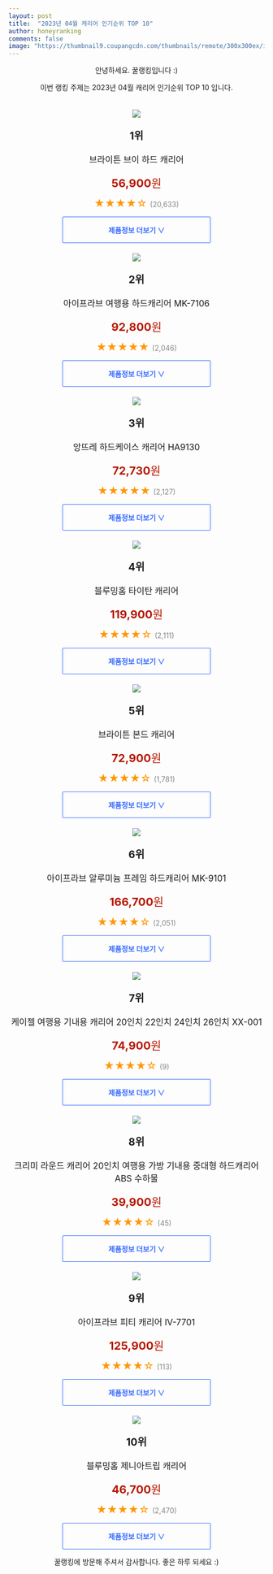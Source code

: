 ```yaml
---
layout: post
title:  "2023년 04월 캐리어 인기순위 TOP 10"
author: honeyranking
comments: false
image: "https://thumbnail9.coupangcdn.com/thumbnails/remote/300x300ex/image/retail/images/2019/04/16/11/4/d661fe3e-ee5a-4252-a904-6d10c8f131e6.jpg"
---
```

<p style="text-align: center;">안녕하세요. 꿀랭킹입니다 :)</p>
<p style="text-align: center;">이번 랭킹 주제는 2023년 04월 캐리어 인기순위 TOP 10 입니다.</p><center><img src="https://thumbnail9.coupangcdn.com/thumbnails/remote/300x300ex/image/retail/images/2019/04/16/11/4/d661fe3e-ee5a-4252-a904-6d10c8f131e6.jpg" style="margin-top:20px" /></center><p style="text-align: center; font-size: 20px"><b>1위</b></p><p style="text-align: center; font-size: 17px">브라이튼 브이 하드 캐리어</p><p style="text-align: center;"><span style="color: #b61800; font-size: 22px;"><b>56,900</b>원</span></p><p style="text-align: center;"><span style="color: #ff9600; font-size: 20px;">★★★★☆ </span><span style="color: #878787;">(20,633)</span></p><center><a href="https://link.coupang.com/a/TKpsF"><div style="font-size: 14px; display: inline-block; padding: 15px 90px; color: #346aff; border-radius: 2px; border: 1px solid #346aff; cursor: pointer;"><b>제품정보 더보기 &or;</b></div></a></center><center><img src="https://thumbnail7.coupangcdn.com/thumbnails/remote/300x300ex/image/retail/images/2019/07/18/15/2/175fca62-d160-4950-9a59-f2ad48c7a101.jpg" style="margin-top:20px" /></center><p style="text-align: center; font-size: 20px"><b>2위</b></p><p style="text-align: center; font-size: 17px">아이프라브 여행용 하드캐리어 MK-7106</p><p style="text-align: center;"><span style="color: #b61800; font-size: 22px;"><b>92,800</b>원</span></p><p style="text-align: center;"><span style="color: #ff9600; font-size: 20px;">★★★★★ </span><span style="color: #878787;">(2,046)</span></p><center><a href="https://link.coupang.com/a/TKpsG"><div style="font-size: 14px; display: inline-block; padding: 15px 90px; color: #346aff; border-radius: 2px; border: 1px solid #346aff; cursor: pointer;"><b>제품정보 더보기 &or;</b></div></a></center><center><img src="https://thumbnail8.coupangcdn.com/thumbnails/remote/300x300ex/image/retail/images/2019/11/25/14/3/cfd08806-dc4a-45dc-8428-c1da82042561.jpg" style="margin-top:20px" /></center><p style="text-align: center; font-size: 20px"><b>3위</b></p><p style="text-align: center; font-size: 17px">앙뜨레 하드케이스 캐리어 HA9130</p><p style="text-align: center;"><span style="color: #b61800; font-size: 22px;"><b>72,730</b>원</span></p><p style="text-align: center;"><span style="color: #ff9600; font-size: 20px;">★★★★★ </span><span style="color: #878787;">(2,127)</span></p><center><a href="https://link.coupang.com/a/TKpsH"><div style="font-size: 14px; display: inline-block; padding: 15px 90px; color: #346aff; border-radius: 2px; border: 1px solid #346aff; cursor: pointer;"><b>제품정보 더보기 &or;</b></div></a></center><center><img src="https://thumbnail6.coupangcdn.com/thumbnails/remote/300x300ex/image/retail/images/448750406574468-d31ea2f7-1dff-40d8-b72d-1b7ee6e8d826.jpg" style="margin-top:20px" /></center><p style="text-align: center; font-size: 20px"><b>4위</b></p><p style="text-align: center; font-size: 17px">블루밍홈 타이탄 캐리어</p><p style="text-align: center;"><span style="color: #b61800; font-size: 22px;"><b>119,900</b>원</span></p><p style="text-align: center;"><span style="color: #ff9600; font-size: 20px;">★★★★☆ </span><span style="color: #878787;">(2,111)</span></p><center><a href="https://link.coupang.com/a/TKpsI"><div style="font-size: 14px; display: inline-block; padding: 15px 90px; color: #346aff; border-radius: 2px; border: 1px solid #346aff; cursor: pointer;"><b>제품정보 더보기 &or;</b></div></a></center><center><img src="https://thumbnail6.coupangcdn.com/thumbnails/remote/300x300ex/image/retail/images/2019/07/17/2/8/d280f2e9-4f55-404a-bed3-884aa083047a.jpg" style="margin-top:20px" /></center><p style="text-align: center; font-size: 20px"><b>5위</b></p><p style="text-align: center; font-size: 17px">브라이튼 본드 캐리어</p><p style="text-align: center;"><span style="color: #b61800; font-size: 22px;"><b>72,900</b>원</span></p><p style="text-align: center;"><span style="color: #ff9600; font-size: 20px;">★★★★☆ </span><span style="color: #878787;">(1,781)</span></p><center><a href="https://link.coupang.com/a/TKpsJ"><div style="font-size: 14px; display: inline-block; padding: 15px 90px; color: #346aff; border-radius: 2px; border: 1px solid #346aff; cursor: pointer;"><b>제품정보 더보기 &or;</b></div></a></center><center><img src="https://thumbnail8.coupangcdn.com/thumbnails/remote/300x300ex/image/retail/images/1237118713212891-0a2b19fe-70f8-4186-9175-80828b7a2892.jpg" style="margin-top:20px" /></center><p style="text-align: center; font-size: 20px"><b>6위</b></p><p style="text-align: center; font-size: 17px">아이프라브 알루미늄 프레임 하드캐리어 MK-9101</p><p style="text-align: center;"><span style="color: #b61800; font-size: 22px;"><b>166,700</b>원</span></p><p style="text-align: center;"><span style="color: #ff9600; font-size: 20px;">★★★★☆ </span><span style="color: #878787;">(2,051)</span></p><center><a href="https://link.coupang.com/a/TKpsK"><div style="font-size: 14px; display: inline-block; padding: 15px 90px; color: #346aff; border-radius: 2px; border: 1px solid #346aff; cursor: pointer;"><b>제품정보 더보기 &or;</b></div></a></center><center><img src="https://thumbnail10.coupangcdn.com/thumbnails/remote/300x300ex/image/vendor_inventory/f811/960a897d39f9ebbae1b510aaa753060df03ae66f8747770ccaa16fc3c300.jpg" style="margin-top:20px" /></center><p style="text-align: center; font-size: 20px"><b>7위</b></p><p style="text-align: center; font-size: 17px">케이젤 여행용 기내용 캐리어 20인치 22인치 24인치 26인치 XX-001</p><p style="text-align: center;"><span style="color: #b61800; font-size: 22px;"><b>74,900</b>원</span></p><p style="text-align: center;"><span style="color: #ff9600; font-size: 20px;">★★★★☆ </span><span style="color: #878787;">(9)</span></p><center><a href="https://link.coupang.com/a/TKpsL"><div style="font-size: 14px; display: inline-block; padding: 15px 90px; color: #346aff; border-radius: 2px; border: 1px solid #346aff; cursor: pointer;"><b>제품정보 더보기 &or;</b></div></a></center><center><img src="https://thumbnail6.coupangcdn.com/thumbnails/remote/300x300ex/image/vendor_inventory/8fbc/46725664037f84e2a787eac05720d9575b07967ea49fa913929a9520b50d.jpg" style="margin-top:20px" /></center><p style="text-align: center; font-size: 20px"><b>8위</b></p><p style="text-align: center; font-size: 17px">크리미 라운드 캐리어 20인치 여행용 가방 기내용 중대형 하드캐리어 ABS 수하물</p><p style="text-align: center;"><span style="color: #b61800; font-size: 22px;"><b>39,900</b>원</span></p><p style="text-align: center;"><span style="color: #ff9600; font-size: 20px;">★★★★☆ </span><span style="color: #878787;">(45)</span></p><center><a href="https://link.coupang.com/a/TKpsM"><div style="font-size: 14px; display: inline-block; padding: 15px 90px; color: #346aff; border-radius: 2px; border: 1px solid #346aff; cursor: pointer;"><b>제품정보 더보기 &or;</b></div></a></center><center><img src="https://thumbnail10.coupangcdn.com/thumbnails/remote/300x300ex/image/vendor_inventory/5eae/db597c6e2ea70fa507eef7eb4bf8e32daf8c9150ca3e2cdc92a1f7498bbc.jpg" style="margin-top:20px" /></center><p style="text-align: center; font-size: 20px"><b>9위</b></p><p style="text-align: center; font-size: 17px">아이프라브 피티 캐리어 IV-7701</p><p style="text-align: center;"><span style="color: #b61800; font-size: 22px;"><b>125,900</b>원</span></p><p style="text-align: center;"><span style="color: #ff9600; font-size: 20px;">★★★★☆ </span><span style="color: #878787;">(113)</span></p><center><a href="https://www.coupang.com/vp/products/6905655017?itemId=16623393441&q=%EC%BA%90%EB%A6%AC%EC%96%B4&sourceType=search&searchId=93d154a1bf9440edb1e3eccb5c4f63b8"><div style="font-size: 14px; display: inline-block; padding: 15px 90px; color: #346aff; border-radius: 2px; border: 1px solid #346aff; cursor: pointer;"><b>제품정보 더보기 &or;</b></div></a></center><center><img src="https://thumbnail8.coupangcdn.com/thumbnails/remote/300x300ex/image/product/image/vendoritem/2019/05/30/3618462215/ef22fba2-edf6-4599-9352-9a0adeb12df9.jpg" style="margin-top:20px" /></center><p style="text-align: center; font-size: 20px"><b>10위</b></p><p style="text-align: center; font-size: 17px">블루밍홈 제니아트립 캐리어</p><p style="text-align: center;"><span style="color: #b61800; font-size: 22px;"><b>46,700</b>원</span></p><p style="text-align: center;"><span style="color: #ff9600; font-size: 20px;">★★★★☆ </span><span style="color: #878787;">(2,470)</span></p><center><a href="https://www.coupang.com/vp/products/48165634?itemId=254037852&q=%EC%BA%90%EB%A6%AC%EC%96%B4&sourceType=search&searchId=93d154a1bf9440edb1e3eccb5c4f63b8"><div style="font-size: 14px; display: inline-block; padding: 15px 90px; color: #346aff; border-radius: 2px; border: 1px solid #346aff; cursor: pointer;"><b>제품정보 더보기 &or;</b></div></a></center><p style="text-align: center;">꿀랭킹에 방문해 주셔서 감사합니다. 좋은 하루 되세요 :)</p>